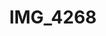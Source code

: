 ---
pid: '140'
layout: bg-photos
title: IMG_4268
filename: IMG_4288.jpg
caption: 
previous_pid: '139'
next_pid: '141'
permalink: "/photos/140.html"
---